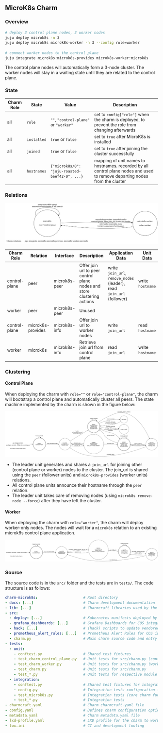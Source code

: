 ## MicroK8s Charm

### Overview

```bash
# deploy 3 control plane nodes, 3 worker nodes
juju deploy microk8s -n 3
juju deploy microk8s microk8s-worker -n 3 --config role=worker

# connect worker nodes to the control plane
juju integrate microk8s:microk8s-provides microk8s-worker:microk8s
```

The control plane nodes will automatically form a 3-node cluster. The worker nodes will stay in a waiting state until they are related to the control plane.

### State

| Charm Role | State       | Value                                          | Description                                                                                                                 |
| ---------- | ----------- | ---------------------------------------------- | --------------------------------------------------------------------------------------------------------------------------- |
| all        | `role`      | `""`, `"control-plane"` or `"worker"`          | set to `config["role"]` when the charm is deployed, to prevent the role from changing afterwards                            |
| all        | `installed` | `true` or `false`                              | set to `true` after MicroK8s is installed                                                                                   |
| all        | `joined`    | `true` or `false`                              | set to `true` after joining the cluster successfully                                                                        |
| all        | `hostnames` | `{"microk8s/0": "juju-roasted-beef42-0", ...}` | mapping of unit names to hostnames. recorded by all control plane nodes and used to remove departing nodes from the cluster |

### Relations

![relations](./fsm/relations.png)

| Charm Role    | Relation          | Interface     | Description                                                             | Application Data                                                      | Unit Data        |
| ------------- | ----------------- | ------------- | ----------------------------------------------------------------------- | --------------------------------------------------------------------- | ---------------- |
| control-plane | peer              | microk8s-peer | Offer join url to peer control plane nodes and store clustering actions | write `join_url`, `remove_nodes` (leader), read `join_url` (follower) | write `hostname` |
| worker        | peer              | microk8s-peer | Unused                                                                  |                                                                       |                  |
| control-plane | microk8s-provides | microk8s-info | Offer join url to worker nodes                                          | write `join_url`                                                      | read `hostname`  |
| worker        | microk8s          | microk8s-info | Retrieve join url from control plane                                    | read `join_url`                                                       | write `hostname` |

### Clustering

#### Control Plane

When deploying the charm with `role=""` or `role="control-plane"`, the charm will bootstrap a control plane and automatically cluster all peers. The state machine implemented by the charm is shown in the figure below:

![control plane](./fsm/control-plane.png)

- The leader unit generates and shares a `join_url` for joining other (control plane or worker) nodes to the cluster. The join_url is shared using the `peer` (follower units) and `microk8s-provides` (worker units) relations.
- All control plane units announce their hostname through the `peer` relation.
- The leader unit takes care of removing nodes (using `microk8s remove-node --force`) after they have left the cluster.

#### Worker

When deploying the charm with `role="worker"`, the charm will deploy worker-only nodes. The nodes will wait for a `microk8s` relation to an existing microk8s control plane application.

![worker](./fsm/worker.png)

### Source

The source code is in the `src/` folder and the tests are in `tests/`. The code structure is as follows:

```yaml
charm-microk8s:                     # Root directory
- docs: [...]                       # Charm development documentation
- lib: [...]                        # Charmcraft libraries used by the charm (updated by src/hack/update_libs.py)
- src:
  - deploy: [...]                   # Kubernetes manifests deployed by the charm
  - grafana_dashboards: [...]       # Grafana Dashboards for COS integration (updated by src/hack/update_dashboards.py)
  - hack: [...]                     # (hack) scripts to update vendored manifests from upstream sources
  - prometheus_alert_rules: [...]   # Prometheus Alert Rules for COS integration (updated by src/hack/update_alert_rules.py)
  - charm.py                        # Main charm source code and entry point
- tests:
  - unit:
    - conftest.py                   # Shared test fixtures
    - test_charm_control_plane.py   # Unit tests for src/charm.py (control plane specific)
    - test_charm_worker.py          # Unit tests for src/charm.py (worker specific)
    - test_charm.py                 # Unit tests for src/charm.py
    - test_*.py                     # Unit tests for respective module in 'src'
  - integration:
    - conftest.py                   # Shared test fixtures for integration tests
    - config.py                     # Integration tests configuration file
    - test_microk8s.py              # Integration tests (core charm functionality)
    - test_*.py                     # Integration tests
- charmcraft.yaml                   # Charm charmcraft.yaml file
- config.yaml                       # Defines charm configuration options
- metadata.yaml                     # Charm metadata.yaml file
- lxd-profile.yaml                  # LXD profile for the charm to work on LXD
- tox.ini                           # CI and development tooling
```
